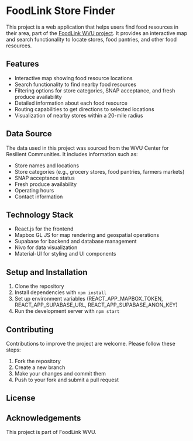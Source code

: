 # FoodLink Store Finder

This project is a web application that helps users find food resources in their area, part of the [FoodLink WVU project](https://foodlink.wvu.edu/pages/find-food). It provides an interactive map and search functionality to locate stores, food pantries, and other food resources.

## Features

- Interactive map showing food resource locations
- Search functionality to find nearby food resources
- Filtering options for store categories, SNAP acceptance, and fresh produce availability
- Detailed information about each food resource
- Routing capabilities to get directions to selected locations
- Visualization of nearby stores within a 20-mile radius

## Data Source

The data used in this project was sourced from the WVU Center for Resilient Communities. It includes information such as:

- Store names and locations
- Store categories (e.g., grocery stores, food pantries, farmers markets)
- SNAP acceptance status
- Fresh produce availability
- Operating hours
- Contact information

## Technology Stack

- React.js for the frontend
- Mapbox GL JS for map rendering and geospatial operations
- Supabase for backend and database management
- Nivo for data visualization
- Material-UI for styling and UI components

## Setup and Installation

1. Clone the repository
2. Install dependencies with `npm install`
3. Set up environment variables (REACT_APP_MAPBOX_TOKEN, REACT_APP_SUPABASE_URL, REACT_APP_SUPABASE_ANON_KEY)
4. Run the development server with `npm start`

## Contributing

Contributions to improve the project are welcome. Please follow these steps:

1. Fork the repository
2. Create a new branch
3. Make your changes and commit them
4. Push to your fork and submit a pull request

## License



## Acknowledgements

This project is part of FoodLink WVU. 
